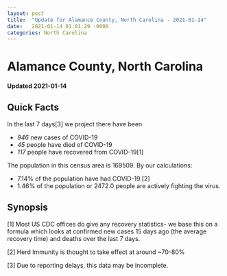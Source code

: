 ```yaml
---
layout: post
title:  "Update for Alamance County, North Carolina - 2021-01-14"
date:   2021-01-14 01:01:29 -0600
categories: North Carolina
---
```


# Alamance County, North Carolina
#### Updated 2021-01-14

## Quick Facts

In the last 7 days[3] we project there have been
- *946* new cases of COVID-19
- *45* people have died of COVID-19
- *117* people have recovered from COVID-19[1]

The population in this census area is 169509. By our calculations:
- 7.14% of the population have had COVID-19.[2]
- 1.46% of the population or 2472.0 people are actively fighting the virus.

## Synopsis




[1] Most US CDC offices do give any recovery statistics- we base this on a formula which looks at confirmed new cases
15 days ago (the average recovery time) and deaths over the last 7 days.

[2] Herd Immunity is thought to take effect at around ~70-80%

[3] Due to reporting delays, this data may be incomplete.
 
    